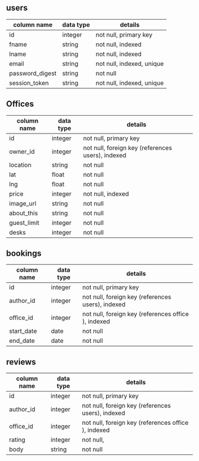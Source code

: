 
## users
column name     | data type | details
----------------|-----------|-----------------------
id              | integer   | not null, primary key
fname           | string    | not null, indexed
lname           | string    | not null, indexed
email           | string    | not null, indexed, unique
password_digest | string    | not null
session_token   | string    | not null, indexed, unique

## Offices
column name | data type | details
------------|-----------|-----------------------
id          | integer   | not null, primary key
owner_id    | integer   | not null, foreign key (references users), indexed
location    | string    | not null
lat         | float     | not null
lng         | float     | not null
price       | integer   | not null, indexed
image_url   | string    | not null
about_this  | string    | not null
guest_limit | integer   | not null
desks       | integer   | not null

## bookings
column name | data type | details
------------|-----------|-----------------------
id          | integer   | not null, primary key
author_id   | integer   | not null, foreign key (references users), indexed
office_id     | integer   | not null, foreign key (references office ), indexed
start_date  | date      | not null
end_date    | date      | not null

## reviews
column name | data type | details
------------|-----------|-----------------------
id          | integer   | not null, primary key
author_id   | integer   | not null, foreign key (references users), indexed
office_id     | integer   | not null, foreign key (references office ), indexed
rating      | integer   | not null,
body        | string    | not null
